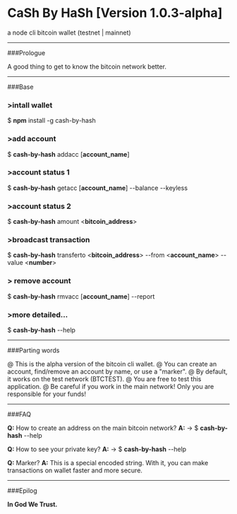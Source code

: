 # CaSh By HaSh [Version 1.0.3-alpha]
a node cli bitcoin wallet (testnet | mainnet)

---

###Prologue

A good thing to get to know the bitcoin network better.

---

###Base

### >intall wallet
$ **npm** install -g cash-by-hash 
### >add account
$ **cash-by-hash** addacc [__account_name__] 
### >account status 1
$ **cash-by-hash** getacc [__account_name__] --balance --keyless
### >account status 2
$ **cash-by-hash** amount <__bitcoin_address__>
### >broadcast transaction
$ **cash-by-hash** transferto <__bitcoin_address__> --from <__account_name__> --value <__number__>
### > remove account
$ **cash-by-hash** rmvacc [__account_name__] --report
### >more detailed...
$ **cash-by-hash** --help

---

###Parting words

@ This is the alpha version of the bitcoin cli wallet. 
@ You can create an account, find/remove an account by name, or use a "marker". 
@ By default, it works on the test network (BTCTEST). 
@ You are free to test this application. 
@ Be careful if you work in the main network! Only you are responsible for your funds!

---

###FAQ

**Q:** How to create an address on the main bitcoin network?
**A:** -> $ **cash-by-hash** --help

**Q:** How to see your private key?
**A:** -> $ **cash-by-hash** --help

**Q:** Marker?
**A:** This is a special encoded string. With it, you can make transactions on wallet faster and more secure.

---

###Epilog

**In God We Trust.**